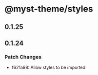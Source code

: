 # @myst-theme/styles

## 0.1.25

## 0.1.24

### Patch Changes

- f621a98: Allow styles to be imported
